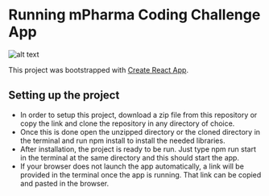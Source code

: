 # Running mPharma Coding Challenge App
![alt text](https://s3.eu-west-2.amazonaws.com/nb-studio.co.uk/Projects/mPharma/_3200xAUTO_crop_center-center_80_none/NB-Studio-mPharma-01.jpg)

This project was bootstrapped with [Create React App](https://github.com/facebook/create-react-app).

## Setting up the project

* In order to setup this project, download a zip file from this repository or copy the link and clone the repository in any directory of choice.
* Once this is done open the unzipped directory or the cloned directory in the terminal and run npm install to install the needed libraries.
* After installation, the project is ready to be run. Just type npm run start in the terminal at the same directory and this should start the app.
* If your browser does not launch the app automatically, a link will be provided in the terminal once the app is running. That link can be copied and pasted in the browser.




